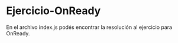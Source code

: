# Ejercicio-OnReady
En el archivo index.js podés encontrar la resolución al ejercicio para OnReady.
